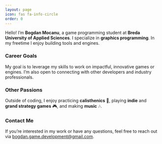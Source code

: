 ```yaml
---
layout: page
icon: fas fa-info-circle
order: 0
---
```


Hello! I’m **Bogdan Mocanu**, a game programming student at **Breda University of Applied Sciences**. I specialize in **graphics programming**. In my freetime I enjoy building tools and engines.
### Career Goals

My goal is to leverage my skills to work on impactful, innovative games or engines. I’m also open to connecting with other developers and industry professionals.

### Other Passions

Outside of coding, I enjoy practicing **calisthenics** 💪, playing **indie** and **grand strategy games** 🎮, and making **music** 🎶.

### Contact Me

If you’re interested in my work or have any questions, feel free to reach out via [bogdan.game.development@gmail.com](mailto:bogdan.game.development@gmail.com).
